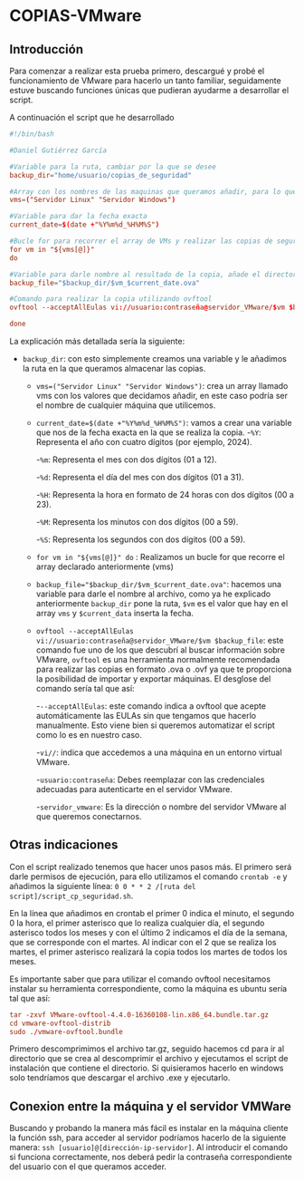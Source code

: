 # COPIAS-VMware #
## Introducción ## 
Para comenzar a realizar esta prueba primero, descargué y probé el funcionamiento de VMware para hacerlo un tanto familiar,
seguidamente estuve buscando funciones únicas que pudieran ayudarme a desarrollar el script.

A continuación el script que he desarrollado
```conf
#!/bin/bash

#Daniel Gutiérrez García

#Variable para la ruta, cambiar por la que se desee 
backup_dir="home/usuario/copias_de_seguridad"

#Array con los nombres de las maquinas que queramos añadir, para lo que habeis pedido Servidor Linux y Servidor Windows
vms=("Servidor Linux" "Servidor Windows")

#Variable para dar la fecha exacta
current_date=$(date +"%Y%m%d_%H%M%S")

#Bucle for para recorrer el array de VMs y realizar las copias de seguridad.
for vm in "${vms[@]}"
do

#Variable para darle nombre al resultado de la copia, añade el directorio que pongamos en backup_dir, le da el valor vm del array y le añade la fecha.
backup_file="$backup_dir/$vm_$current_date.ova"

#Comando para realizar la copia utilizando ovftool
ovftool --acceptAllEulas vi://usuario:contraseña@servidor_VMware/$vm $backup_file

done
```
La explicación más detallada sería la siguiente: 
- `backup_dir`: con esto simplemente creamos una variable y le añadimos la ruta en la que queramos almacenar las copias.
    - `vms=("Servidor Linux" "Servidor Windows")`: crea un array llamado vms con los valores que decidamos añadir, en este caso podría ser el nombre de cualquier máquina que utilicemos.
    - `current_date=$(date +"%Y%m%d_%H%M%S")`: vamos a crear una variable que nos de la fecha exacta en la que se realiza la copia.
        -`%Y`: Representa el año con cuatro dígitos (por ejemplo, 2024).

        -`%m`: Representa el mes con dos dígitos (01 a 12).

        -`%d`: Representa el día del mes con dos dígitos (01 a 31).

        -`%H`: Representa la hora en formato de 24 horas con dos dígitos (00 a 23).

        -`%M`: Representa los minutos con dos dígitos (00 a 59).

        -`%S`: Representa los segundos con dos dígitos (00 a 59).
    
    - `for vm in "${vms[@]}" do` : Realizamos un bucle for que recorre el array declarado anteriormente (vms)
    - `backup_file="$backup_dir/$vm_$current_date.ova"`: hacemos una variable para darle el nombre al archivo, como ya he explicado anteriormente `backup_dir` pone la ruta, `$vm` es el valor que hay en el array `vms` y `$current_data` inserta la fecha.
 
    - `ovftool --acceptAllEulas vi://usuario:contraseña@servidor_VMware/$vm $backup_file`: este comando fue uno de los que descubrí al buscar información sobre VMware, `ovftool` es una herramienta normalmente recomendada para realizar las copias en formato .ova o .ovf ya que te proporciona la posibilidad de importar y exportar máquinas. El desglose del comando sería tal que así:

      -`--acceptAllEulas`: este comando indica a ovftool que acepte automáticamente las EULAs sin que tengamos que hacerlo manualmente. Esto viene bien si queremos automatizar el script como lo es en nuestro caso.
      
      -`vi//`: indica que accedemos a una máquina en un entorno virtual VMware.

      -`usuario:contraseña`: Debes reemplazar con las credenciales adecuadas para autenticarte en el servidor VMware.

      -`servidor_vmware`: Es la dirección o nombre del servidor VMware al que queremos conectarnos.

## Otras indicaciones ##
Con el script realizado tenemos que hacer unos pasos más. El primero será darle permisos de ejecución, para ello utilizamos el comando `crontab -e` y añadimos la siguiente línea: `0 0 * * 2 /[ruta del script]/script_cp_seguridad.sh`.

En la línea que añadimos en crontab el primer 0 indica el minuto, el segundo 0 la hora, el primer asterisco que lo realiza cualquier día, el segundo asterisco todos los meses y con el último 2 indicamos el día de la semana, que se corresponde con el martes. Al indicar con el 2 que se realiza los martes, el primer asterisco realizará la copia todos los martes de todos los meses.

Es importante saber que para utilizar el comando ovftool necesitamos instalar su herramienta correspondiente, como la máquina es ubuntu sería tal que así:
```conf
tar -zxvf VMware-ovftool-4.4.0-16360108-lin.x86_64.bundle.tar.gz
cd vmware-ovftool-distrib
sudo ./vmware-ovftool.bundle
```
Primero descomprimimos el archivo tar.gz, seguido hacemos cd para ir al directorio que se crea al descomprimir el archivo y ejecutamos el script de instalación que contiene el directorio.
Si quisieramos hacerlo en windows solo tendríamos que descargar el archivo .exe y ejecutarlo.

## Conexion entre la máquina y el servidor VMWare ##
Buscando y probando la manera más fácil es instalar en la máquina cliente la función ssh, para acceder al servidor podríamos hacerlo de la siguiente manera: `ssh [usuario]@[dirección-ip-servidor]`.
Al introducir el comando si funciona correctamente, nos deberá pedir la contraseña correspondiente del usuario con el que queramos acceder.



      


    




